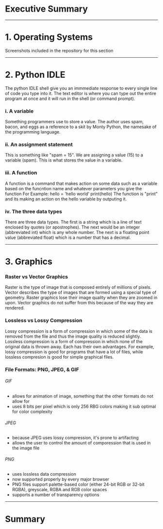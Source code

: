 # Executive Summary

___

# 1. Operating Systems
Screenshots included in the repository for this section
___

# 2. Python IDLE
The python IDLE shell give you an immmediate response to every single line of code you type into it. The text editor is where you can type out the entire program at once and it will run in the shell (or command prompt).
### i. A variable
Something programmers use to store a value. The author uses spam, bacon, and eggs as a reference to a skit by Monty Python, the namesake of the programming language.
### ii. An assignment statement
This is something like "spam = 15". We are assigning a value (15) to a variable (spam). This is what stores the value in a variable.
### iii. A function
A function is a command that makes action on some data such as a variable based on the funcntion name and whatever parameters you give the function
For Example:
  hello = 'hello world'
  print(hello)
The function is "print" and its making an action on the hello variable by outputing it.
### iv. The three data types
There are three data types. The first is a string which is a line of text enclosed by quotes (or apostrophes). The next would be an integer (abbreviated int) which is any whole number. The next is a floating point value (abbreviated float) which is a number that has a decimal.
___

# 3. Graphics
### Raster vs Vector Graphics
Raster is the type of image that is composed entirely of millions of pixels. Vector describes the type of images that are formed using a special type of geometry. Raster graphics lose their image quality when they are zoomed in upon. Vector graphics do not suffer from this because of the way they are rendered.
### Lossless vs Lossy Compression
Lossy compression is a form of compression in which some of the data is removed from the file and thus the image quality is reduced slightly. Lossless compression is a form of compression in which none of the original data is thrown away. Each has their own advantages. For example, lossy compression is good for programs that have a lot of files, while lossless compresion is good for simple graphical files.
### File Formats: PNG, JPEG, & GIF
###### GIF
<ul>
  <li>allows for animation of image, something that the other formats do not allow for</li>
  <li>uses 8 bits per pixel which is only 256 RBG colors making it sub optimal for color complexity</li>
</ul>

###### JPEG
<ul>
  <li>because JPEG uses lossy compression, it's prone to artifacting</li>
  <li>allows the user to control the amount of comporession that is used in the image file</li>
</ul>

###### PNG
<ul>
  <li>uses lossless data compression</li>
  <li>now supported properly by every major browser</li>
  <li>PNG files support palette-based color (either 24-bit RGB or 32-bit RGBA), greyscale, RGBA and RGB color spaces</li>
  <li>supports a number of transparency options</li>
</ul>

___
# Summary

